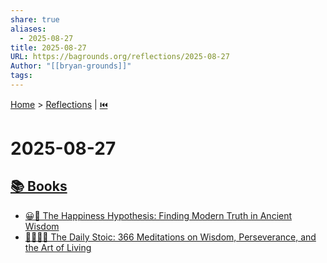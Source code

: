 ```yaml
---
share: true
aliases:
  - 2025-08-27
title: 2025-08-27
URL: https://bagrounds.org/reflections/2025-08-27
Author: "[[bryan-grounds]]"
tags:
---
```

[Home](../index.md) > [Reflections](./index.md) | [⏮️](./2025-08-26.md)  
# 2025-08-27  
## [📚 Books](../books/index.md)  
- [😀📜 The Happiness Hypothesis: Finding Modern Truth in Ancient Wisdom](../books/the-happiness-hypothesis-finding-modern-truth-in-ancient-wisdom.md)  
- [🧘🏼‍♀️📅 The Daily Stoic: 366 Meditations on Wisdom, Perseverance, and the Art of Living](../books/the-daily-stoic-366-meditations-on-wisdom-perseverance-and-the-art-of-living.md)